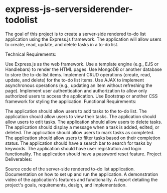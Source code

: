 # express-js-serversiderender-todolist
The goal of this project is to create a server-side rendered to-do list application using the Express.js framework. The application will allow users to create, read, update, and delete tasks in a to-do list.

Technical Requirements:

Use Express.js as the web framework.
Use a template engine (e.g., EJS or Handlebars) to render the HTML pages.
Use MongoDB or another database to store the to-do list items.
Implement CRUD operations (create, read, update, and delete) for the to-do list items.
Use AJAX to implement asynchronous operations (e.g., updating an item without refreshing the page).
Implement user authentication and authorization to allow only authorized users to access the application.
Use Bootstrap or another CSS framework for styling the application.
Functional Requirements:

The application should allow users to add tasks to the to-do list.
The application should allow users to view their tasks.
The application should allow users to edit tasks.
The application should allow users to delete tasks.
The application should display a message when a task is added, edited, or deleted.
The application should allow users to mark tasks as completed.
The application should allow users to filter tasks based on their completion status.
The application should have a search bar to search for tasks by keywords.
The application should have user registration and login functionality.
The application should have a password reset feature.
Project Deliverables:

Source code of the server-side rendered to-do list application.
Documentation on how to set up and run the application.
A demonstration video of the application's features and functionality.
A report detailing the project's goals, requirements, design, and implementation.
